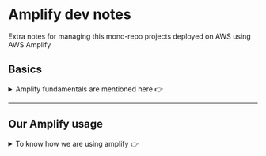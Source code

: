 # Amplify dev notes

Extra notes for managing this mono-repo projects deployed on AWS using AWS Amplify

## Basics
<details>
  <summary>Amplify fundamentals are mentioned here 👉 </summary>
  <br />

- There are two ways to manage Amplify apps:
  - Amplify Console
  - Amplify CLI
- Some actions can be done only by Amplify console, some by CLI, and some by both.


### Amplify Console

- [Console url](https://ap-northeast-1.console.aws.amazon.com/amplify/home?region=ap-northeast-1#/)
- Can create apps, set-up CI/CD, view and manage AWS resources for each app
- Domain setting, CI/CD branch setting, Environmental variable addition etc. can also be done here

### Amplify CLI

- Provisioning or adding AWS resources by using AWS Amplify through their cli-tool, [Amplify CLI](https://docs.amplify.aws/cli/)
- Adding, modifying lambda function, auth, graphql api through this tool.
- This creates an `amplify` folder in project-root containing config files (aka meta-jsons) or other information for the provisioning backend.
- Some files should be committed and some shouldn't, details can be found [here](https://docs.amplify.aws/cli/reference/files/#amplify-metajson)

<br/>
  
> Extra: [Welcome guide](https://docs.aws.amazon.com/amplify/latest/userguide/welcome.html)

</details>

---

## Our Amplify usage

<details>
  <summary> To know how we are using amplify 👉  </summary>
<br />

- We have a mono-repo with three apps under `/packages/` root

  - helloero
  - account
  - help

<img width="1754" alt="image" src="https://user-images.githubusercontent.com/24664222/156097684-60d6055d-ca46-49a5-970c-e68c44fc6d5f.png">

- Each app has two front-end and two corresponding backend environments: `main` and `develop`, corresponding to `prod` and `IT` deployments. More info in CI/CD below.

- Front-end console preview
<img width="1502" alt="image" src="https://user-images.githubusercontent.com/24664222/156097761-3f42a6a2-54b5-4b61-b13f-0cae2a50b6ce.png">
- Back-end environments console preview
<img width="1493" alt="image" src="https://user-images.githubusercontent.com/24664222/156097804-659d6122-bb0a-4647-826b-2e1b706e07c9.png">
<img width="1473" alt="image" src="https://user-images.githubusercontent.com/24664222/156097908-f03f9dfa-bc74-48db-8253-3ad83ffd7fa1.png">


### CI/CD

We are following their recommended CI/CD flow, guide can be found [here](https://docs.amplify.aws/cli/reference/files/#amplify-metajson)

### Lambda function

We are using two lamda functions for `helloero` app

- lambda resolver for graphQL Api
- cognito trigger lambda function to add a custom attribute `userid` to newly created user

### Auth

- Provisioned in `helloero` project and imported through `Amplify Studio` in `account` and `help` projects

### Caution ⚠️ 
Cuz `account` and `help` projects have "imported auth" we need to provide some environmental-variables to automatic CI/CD builds to work probably.
- Env-variable are: `AMPLIFY_IDENTITYPOOL_ID, AMPLIFY_USERPOOL_ID, AMPLIFY_NATIVECLIENT_ID, AMPLIFY_WEBCLIENT_ID`
  <img width="1256" alt="image" src="https://user-images.githubusercontent.com/24664222/162371225-93268964-18fb-4b5b-812d-c2e00c708c9a.png">


### GraphQL

- We are using GrapqhQL v2 api, also called AWS Appsync, [reference](https://docs.amplify.aws/cli/graphql/overview/)
- Schema can be found in amplify folder in `/packages/helloero`
- We are using Elastic search enabled by a directive `@searchable` in graphql schema

### Domain management
Is done by amplify setting for corresponding projects

---

## Caution ⚠️ 

- Be careful with `amplify push` until we setup proper service-accounts with particular IAM permissions that we do not end-up deleting resources for some backends
- If you need to modify backend for testing, one way is to clone `develop` backend env and use the cloned-env for testing. Like:
<img width="1482" alt="image" src="https://user-images.githubusercontent.com/24664222/156098064-e35e054a-e3fb-48cd-a1eb-91bcabb73bdd.png">
</details>
